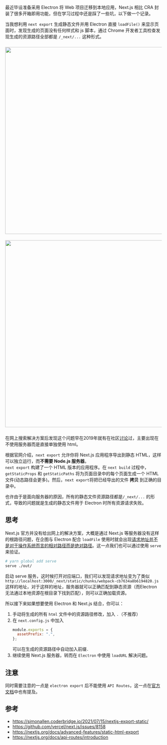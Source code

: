 最近毕设准备采用 Electron 将 Web 项目迁移到本地应用，Next.js 相比 CRA 封装了很多开箱即用功能，但在学习过程中还是踩了一些坑，以下做一个记录。

当我想利用 `next export` 生成静态文件并用 Electron 直接 `loadFile()` 来显示页面时，发现生成的页面没有任何样式和 js 脚本，通过 Chrome 开发者工具检查发现生成的资源路径全部都是 `/_next/...` 这种形式。

<img src="https://img.foril.fun/next_export_bug.png" width=600px style="margin:10px auto"/>
<img src="https://img.foril.fun/next_export_bug2.png" width=600px style="margin:10px auto"/>

在网上搜索解决方案后发现这个问题早在2019年就有在社区[讨论](https://github.com/vercel/next.js/issues/8158)过，主要出现在不使用服务器而是直接单独使用 html。

根据官网介绍，`next export` 允许你将 Next.js 应用程序导出到静态 HTML，这样可以独立运行，而**不需要 Node.js 服务器**。  
`next export` 构建了一个 HTML 版本的应用程序。在 `next build` 过程中，`getStaticProps` 和 `getStaticPaths` 将为页面目录中的每个页面生成一个 HTML 文件(动态路径会更多)。然后，`next export`将把已经导出的文件 **拷贝** 到正确的目录中。

也许由于是面向服务器的原因，所有的静态文件资源路径都是`/_next/...` 的形式，导致的问题就是生成的静态文件用于 Electron 时所有资源请求失败。

## 思考

Next.js 官方并没有给出网上的解决方案，大概是通过 Next.js 等服务器没有这样的根路径问题，在企图与 Electron 配合 `loadFile` 使用时就会出现<u>请求地址并不是对于操作系统而言的相对路径而是绝对路径</u>。这一点我们也可以通过使用 `serve` 来验证。

```bash
# yarn global add serve
serve ./out/
```

启动 serve 服务，这时候打开对应端口，我们可以发现请求地址变为了类似 `http://localhost:3000/_next/static/chunks/webpack-cb7634a8b6194820.js` 这样的地址，对于这样的地址，服务器就可以正确匹配到静态资源（而Electron 无法通过本地资源在根目录下找到匹配），则可以正确加载资源。

所以接下来如果想要使用 Electron 和 Next.js 结合，你可以：

1. 手动将生成的所有 `html` 文件中的资源路径修改，加入 `.`（不推荐）
2. 在 `next.config.js` 中加入
   ```js
   module.exports = {
     assetPrefix: ".",
   };
   ```
   可以在生成的资源路径中自动加入前缀`.`
3. 继续使用 Next.js 服务器，转而在 `Electron` 中使用 `loadURL` 解决问题。

## 注意
同时需要注意的一点是 `electron export` 后不能使用 `API Routes`，这一点在[官方文档](https://nextjs.org/docs/api-routes/introduction#caveats)中也有提及。

## 参考
* https://simonallen.coderbridge.io/2021/07/15/nextjs-export-static/
* https://github.com/vercel/next.js/issues/8158
* https://nextjs.org/docs/advanced-features/static-html-export
* https://nextjs.org/docs/api-routes/introduction
